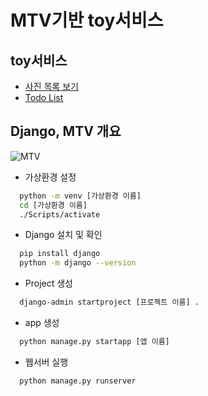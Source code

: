 # MTV기반 toy서비스
## toy서비스
* [사진 목록 보기]()
* [Todo List]()
## Django, MTV 개요
![MTV](https://github.com/user-attachments/assets/308666a3-7616-4aa9-83cc-ebb96a926231)
* 가상환경 설정
```bash
  python -m venv [가상환경 이름]
  cd [가상환경 이름]
  ./Scripts/activate
```
* Django 설치 및 확인
```bash
  pip install django
  python -m django --version
```
* Project 생성
```bash
  django-admin startproject [프로젝트 이름] .
```
* app 생성
```bash
  python manage.py startapp [앱 이름]
```
* 웹서버 실행
```bash
  python manage.py runserver
```
